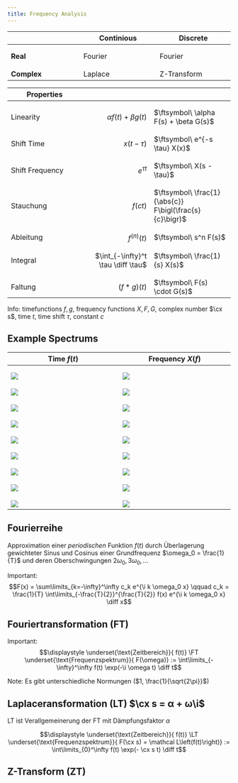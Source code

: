 ```yaml
---
title: Frequency Analysis
---
```


| | Continious | Discrete |
|---|---|---|
| **Real** | Fourier | Fourier |
| **Complex** | Laplace | Z-Transform |


| Properties |  |  |
|-------------|---------------:|-------------------|
| Linearity | $\alpha f(t) + \beta g(t)$ | $\ftsymbol\ \alpha F(s) + \beta G(s)$ |
| Shift Time | $x(t - \tau)$ | $\ftsymbol\ e^{-s \tau} X(x)$|
| Shift Frequency | $e^{\tau t}$ | $\ftsymbol\ X(s - \tau)$|
|Stauchung | $f(ct)$ | $\ftsymbol\ \frac{1}{\abs{c}} F\bigl(\frac{s}{c}\bigr)$|
|Ableitung | $f^{(n)}(t)$ | $\ftsymbol\ s^n F(s)$|
|Integral | $\int_{-\infty}^t \tau \diff \tau$ | $\ftsymbol\ \frac{1}{s} X(s)$|
|Faltung | $(f * g)(t)$ | $\ftsymbol\ F(s) \cdot G(s)$|


Info: timefunctions $f,g$, frequency functions $X,F,G$, complex number $\cx s$, time $t$, time shift $\tau$, constant $c$




## Example Spectrums
<style>
table{table-layout: fixed;} 
td{width: 15em; padding-top: 1em!important;}
</style>

| Time $f(t)$                     | Frequency $X(f)$                |
|---------------------------------|---------------------------------|
| ![](time_constant.svg) | ![](freq_constant.svg) |
| ![](time_impulse.svg)  | ![](freq_impulse.svg)  |
| ![](time_comb.svg)     | ![](freq_comb.svg)     |
| ![](time_impulse_shift.svg) | ![](freq_impulse_shift.svg) |
| ![](time_step.svg)     | ![](freq_step.svg)     |
| ![](time_sinus.svg)    | ![](freq_sinus.svg)    |
| ![](time_cosinus.svg)  | ![](freq_cosinus.svg)  |
| ![](time_rect.svg)     | ![](freq_rect.svg)     |
| ![](time_tri.svg)      | ![](freq_tri.svg)      |




## Fourierreihe
Approximation einer *periodischen* Funktion $f(t)$ durch Überlagerung gewichteter Sinus und Cosinus einer Grundfrequenz $\omega_0 = \frac{1}{T}$ und deren Oberschwingungen $2\omega_0, 3\omega_0, ...$


Important:
$$F(x) = \sum\limits_{k=-\infty}^\infty c_k e^{\i k \omega_0 x} \qquad c_k = \frac{1}{T} \int\limits_{-\frac{T}{2}}^{\frac{T}{2}} f(x) e^{\i k \omega_0 x} \diff x$$



## Fouriertransformation (FT)

Important:
$$\displaystyle \underset{\text{Zeitbereich}}{ f(t)} \FT \underset{\text{Frequenzspektrum}}{ F(\omega)} := \int\limits_{-\infty}^\infty f(t) \exp(-\i \omega t) \diff t$$


Note: Es gibt unterschiedliche Normungen ($1, \frac{1}{\sqrt{2\pi}}$)


## Laplaceransformation (LT) $\cx s = α + ω\i$
LT ist Verallgemeinerung der FT mit Dämpfungsfaktor $α$


$$\displaystyle \underset{\text{Zeitbereich}}{ f(t)} \LT \underset{\text{Frequenzspektrum}}{ F(\cx s) = \mathcal L\left(f(t)\right)} := \int\limits_{0}^\infty f(t) \exp(- \cx s t) \diff t$$



## Z-Transform (ZT)



